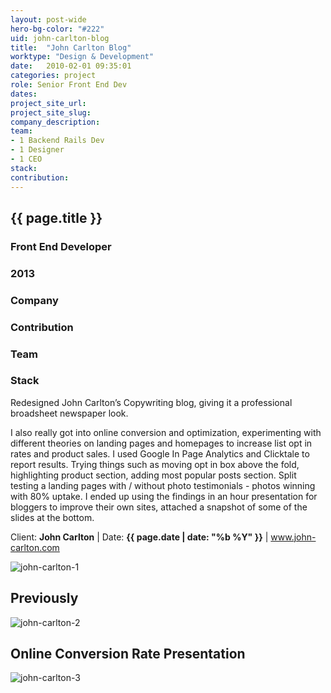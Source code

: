 ```yaml
---
layout: post-wide
hero-bg-color: "#222"
uid: john-carlton-blog
title:  "John Carlton Blog"
worktype: "Design & Development"
date:   2010-02-01 09:35:01
categories: project
role: Senior Front End Dev
dates:
project_site_url:
project_site_slug:
company_description:
team:
- 1 Backend Rails Dev
- 1 Designer
- 1 CEO
stack:
contribution:
---
```


<div class="project-description">
  <div class="row clearfix">
    <div class="col">
      <h2 class="project-title">{{ page.title }}</h2>
      <h3>Front End Developer</h3>
      <h3>2013</h3>
    </div>
    <div class="col">
      <h3>
        Company
      </h3>
      <p>
      </p>
    </div>
    <div class="col">
      <h3>Contribution</h3>
    </div>
    <div class="col">
      <h3>Team</h3>
      <p>
      </p>
      <h3>Stack</h3>
      <p>
      </p>
    </div>
  </div>
</div>

<p>
	Redesigned John Carlton’s Copywriting blog, giving it a professional broadsheet newspaper look.
</p>
<p>
  I also really got into online conversion and optimization, experimenting with different theories on landing pages and homepages to increase list opt in rates and product sales. I used Google In Page Analytics and Clicktale to report results.  Trying things such as moving opt in box above the fold, highlighting product section, adding most popular posts section. Split testing a landing pages with / without photo testimonials - photos winning with 80% uptake.
  I ended up using the findings in an hour presentation for bloggers to improve their own sites, attached a snapshot of some of the slides at the bottom.
</p>

<p class="meta">Client: <strong>John Carlton</strong> | Date: <strong>{{ page.date | date: "%b %Y" }}</strong> | <a href="http://www.john-carlton.com">www.john-carlton.com</a></p>

<div class="showcase">
	<img src="/img/john-carlton-blog/1.png" alt="john-carlton-1">
</div>
<h2>Previously</h2>
<div class="showcase">
	<img src="/img/john-carlton-blog/2.png" alt="john-carlton-2">
</div>
<h2>Online Conversion Rate Presentation</h2>
<div class="showcase">
  <img src="/img/john-carlton-blog/3.jpg" alt="john-carlton-3">
</div>